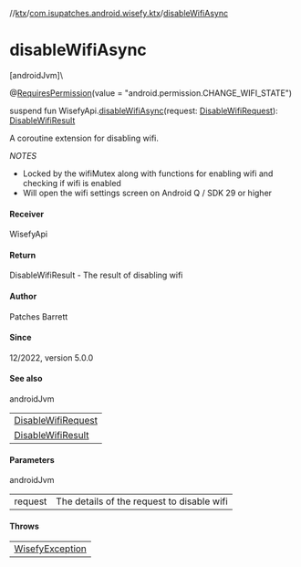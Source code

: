 //[ktx](../../index.md)/[com.isupatches.android.wisefy.ktx](index.md)/[disableWifiAsync](disable-wifi-async.md)

# disableWifiAsync

[androidJvm]\

@[RequiresPermission](https://developer.android.com/reference/kotlin/androidx/annotation/RequiresPermission.html)(value = &quot;android.permission.CHANGE_WIFI_STATE&quot;)

suspend fun WisefyApi.[disableWifiAsync](disable-wifi-async.md)(request: [DisableWifiRequest](../../../wifi/wifi/com.isupatches.android.wisefy.wifi.entities/-disable-wifi-request/index.md)): [DisableWifiResult](../../../wifi/wifi/com.isupatches.android.wisefy.wifi.entities/-disable-wifi-result/index.md)

A coroutine extension for disabling wifi.

*NOTES*

- 
   Locked by the wifiMutex along with functions for enabling wifi and checking if wifi is enabled
- 
   Will open the wifi settings screen on Android Q / SDK 29 or higher

#### Receiver

WisefyApi

#### Return

DisableWifiResult - The result of disabling wifi

#### Author

Patches Barrett

#### Since

12/2022, version 5.0.0

#### See also

androidJvm

| |
|---|
| [DisableWifiRequest](../../../wifi/wifi/com.isupatches.android.wisefy.wifi.entities/-disable-wifi-request/index.md) |
| [DisableWifiResult](../../../wifi/wifi/com.isupatches.android.wisefy.wifi.entities/-disable-wifi-result/index.md) |

#### Parameters

androidJvm

| | |
|---|---|
| request | The details of the request to disable wifi |

#### Throws

| |
|---|
| [WisefyException](../../../core/core/com.isupatches.android.wisefy.core.exceptions/-wisefy-exception/index.md) |
